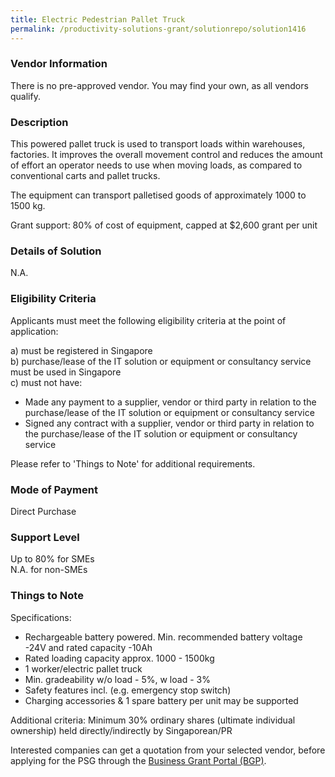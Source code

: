 ```yaml
---
title: Electric Pedestrian Pallet Truck
permalink: /productivity-solutions-grant/solutionrepo/solution1416
---
```


### Vendor Information
There is no pre-approved vendor. You may find your own, as all vendors qualify.

### Description

This powered pallet truck is used to transport loads within warehouses, factories. It improves the overall movement control and reduces the amount of effort an operator needs to use when moving loads, as compared to conventional carts and pallet trucks. 

The equipment can transport palletised goods of approximately 1000 to 1500 kg.

Grant support: 80% of cost of equipment, capped at $2,600 grant per unit

### Details of Solution

N.A.

### Eligibility Criteria

Applicants must meet the following eligibility criteria at the point of application:

a) must be registered in Singapore <br>
b) purchase/lease of the IT solution or equipment or consultancy service must be used in Singapore <br>
c) must not have:
- Made any payment to a supplier, vendor or third party in relation to the purchase/lease of the IT solution or equipment or consultancy service
- Signed any contract with a supplier, vendor or third party in relation to the purchase/lease of the IT solution or equipment or consultancy service

Please refer to 'Things to Note' for additional requirements.

### Mode of Payment
Direct Purchase

### Support Level
Up to 80% for SMEs <br>
N.A. for non-SMEs

### Things to Note
Specifications:
- Rechargeable battery powered. Min. recommended battery voltage -24V and rated capacity -10Ah
- Rated loading capacity approx. 1000 - 1500kg
- 1 worker/electric pallet truck
- Min. gradeability w/o load - 5%, w load - 3%
- Safety features incl. (e.g. emergency stop switch)
- Charging accessories & 1 spare battery per unit may be supported

Additional criteria: Minimum 30% ordinary shares (ultimate individual ownership) held directly/indirectly by Singaporean/PR

Interested companies can get a quotation from your selected vendor, before applying for the PSG through the <a target='_blank' href='https://www.businessgrants.gov.sg/'>Business Grant Portal (BGP)</a>.
